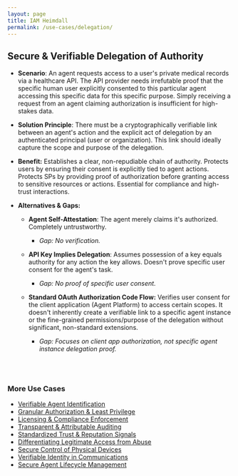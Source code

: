 ```yaml
---
layout: page
title: IAM Heimdall
permalink: /use-cases/delegation/
---
```

## Secure & Verifiable Delegation of Authority

- **Scenario**: An agent requests access to a user's private medical records via a healthcare API. The API provider needs irrefutable proof that the specific human user explicitly consented to this particular agent accessing this specific data for this specific purpose. Simply receiving a request from an agent claiming authorization is insufficient for high-stakes data.
    
- **Solution Principle**: There must be a cryptographically verifiable link between an agent's action and the explicit act of delegation by an authenticated principal (user or organization). This link should ideally capture the scope and purpose of the delegation.
    
- **Benefit:** Establishes a clear, non-repudiable chain of authority. Protects users by ensuring their consent is explicitly tied to agent actions. Protects SPs by providing proof of authorization before granting access to sensitive resources or actions. Essential for compliance and high-trust interactions.
    
- **Alternatives & Gaps:**
    

	- **Agent Self-Attestation**: The agent merely claims it's authorized. Completely untrustworthy. 
		- *Gap: No verification.*
    
	- **API Key Implies Delegation**: Assumes possession of a key equals authority for any action the key allows. Doesn't prove specific user consent for the agent's task. 
		- *Gap: No proof of specific user consent.*
    

	- **Standard OAuth Authorization Code Flow:** Verifies user consent for the client application (Agent Platform) to access certain scopes. It doesn't inherently create a verifiable link to a specific agent instance or the fine-grained permissions/purpose of the delegation without significant, non-standard extensions. 
		- *Gap: Focuses on client app authorization, not specific agent instance delegation proof.*




<br><br>

### More Use Cases
- [Verifiable Agent Identification](./IDandAuth.md)
- [Granular Authorization & Least Privilege](./AuthandLeastPrivilege.md)
- [Licensing & Compliance Enforcement](./ComplianceEnforcement.md)
- [Transparent & Attributable Auditing](./AgentAuditing.md)
- [Standardized Trust & Reputation Signals](./TrustSignals.md)
- [Differentiating Legitimate Access from Abuse](./BotAbuse.md)
- [Secure Control of Physical Devices](./PhysicalDevices.md)
- [Verifiable Identity in Communications](./VoiceVerification.md)
- [Secure Agent Lifecycle Management](./LifecycleManagement.md)